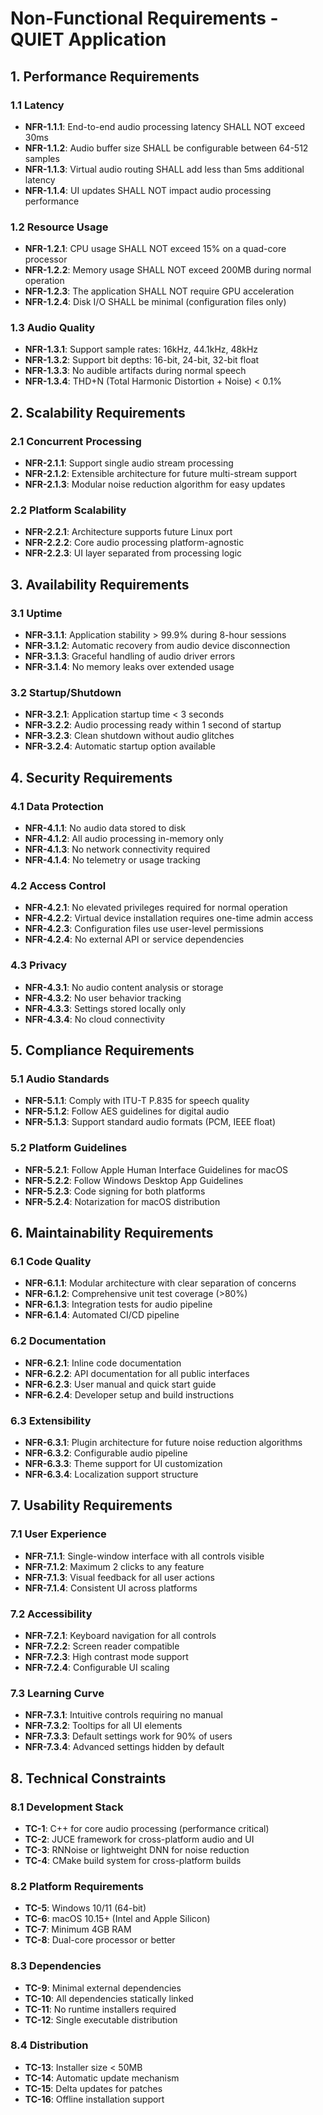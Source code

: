 # Non-Functional Requirements - QUIET Application

## 1. Performance Requirements

### 1.1 Latency
- **NFR-1.1.1**: End-to-end audio processing latency SHALL NOT exceed 30ms
- **NFR-1.1.2**: Audio buffer size SHALL be configurable between 64-512 samples
- **NFR-1.1.3**: Virtual audio routing SHALL add less than 5ms additional latency
- **NFR-1.1.4**: UI updates SHALL NOT impact audio processing performance

### 1.2 Resource Usage
- **NFR-1.2.1**: CPU usage SHALL NOT exceed 15% on a quad-core processor
- **NFR-1.2.2**: Memory usage SHALL NOT exceed 200MB during normal operation
- **NFR-1.2.3**: The application SHALL NOT require GPU acceleration
- **NFR-1.2.4**: Disk I/O SHALL be minimal (configuration files only)

### 1.3 Audio Quality
- **NFR-1.3.1**: Support sample rates: 16kHz, 44.1kHz, 48kHz
- **NFR-1.3.2**: Support bit depths: 16-bit, 24-bit, 32-bit float
- **NFR-1.3.3**: No audible artifacts during normal speech
- **NFR-1.3.4**: THD+N (Total Harmonic Distortion + Noise) < 0.1%

## 2. Scalability Requirements

### 2.1 Concurrent Processing
- **NFR-2.1.1**: Support single audio stream processing
- **NFR-2.1.2**: Extensible architecture for future multi-stream support
- **NFR-2.1.3**: Modular noise reduction algorithm for easy updates

### 2.2 Platform Scalability
- **NFR-2.2.1**: Architecture supports future Linux port
- **NFR-2.2.2**: Core audio processing platform-agnostic
- **NFR-2.2.3**: UI layer separated from processing logic

## 3. Availability Requirements

### 3.1 Uptime
- **NFR-3.1.1**: Application stability > 99.9% during 8-hour sessions
- **NFR-3.1.2**: Automatic recovery from audio device disconnection
- **NFR-3.1.3**: Graceful handling of audio driver errors
- **NFR-3.1.4**: No memory leaks over extended usage

### 3.2 Startup/Shutdown
- **NFR-3.2.1**: Application startup time < 3 seconds
- **NFR-3.2.2**: Audio processing ready within 1 second of startup
- **NFR-3.2.3**: Clean shutdown without audio glitches
- **NFR-3.2.4**: Automatic startup option available

## 4. Security Requirements

### 4.1 Data Protection
- **NFR-4.1.1**: No audio data stored to disk
- **NFR-4.1.2**: All audio processing in-memory only
- **NFR-4.1.3**: No network connectivity required
- **NFR-4.1.4**: No telemetry or usage tracking

### 4.2 Access Control
- **NFR-4.2.1**: No elevated privileges required for normal operation
- **NFR-4.2.2**: Virtual device installation requires one-time admin access
- **NFR-4.2.3**: Configuration files use user-level permissions
- **NFR-4.2.4**: No external API or service dependencies

### 4.3 Privacy
- **NFR-4.3.1**: No audio content analysis or storage
- **NFR-4.3.2**: No user behavior tracking
- **NFR-4.3.3**: Settings stored locally only
- **NFR-4.3.4**: No cloud connectivity

## 5. Compliance Requirements

### 5.1 Audio Standards
- **NFR-5.1.1**: Comply with ITU-T P.835 for speech quality
- **NFR-5.1.2**: Follow AES guidelines for digital audio
- **NFR-5.1.3**: Support standard audio formats (PCM, IEEE float)

### 5.2 Platform Guidelines
- **NFR-5.2.1**: Follow Apple Human Interface Guidelines for macOS
- **NFR-5.2.2**: Follow Windows Desktop App Guidelines
- **NFR-5.2.3**: Code signing for both platforms
- **NFR-5.2.4**: Notarization for macOS distribution

## 6. Maintainability Requirements

### 6.1 Code Quality
- **NFR-6.1.1**: Modular architecture with clear separation of concerns
- **NFR-6.1.2**: Comprehensive unit test coverage (>80%)
- **NFR-6.1.3**: Integration tests for audio pipeline
- **NFR-6.1.4**: Automated CI/CD pipeline

### 6.2 Documentation
- **NFR-6.2.1**: Inline code documentation
- **NFR-6.2.2**: API documentation for all public interfaces
- **NFR-6.2.3**: User manual and quick start guide
- **NFR-6.2.4**: Developer setup and build instructions

### 6.3 Extensibility
- **NFR-6.3.1**: Plugin architecture for future noise reduction algorithms
- **NFR-6.3.2**: Configurable audio pipeline
- **NFR-6.3.3**: Theme support for UI customization
- **NFR-6.3.4**: Localization support structure

## 7. Usability Requirements

### 7.1 User Experience
- **NFR-7.1.1**: Single-window interface with all controls visible
- **NFR-7.1.2**: Maximum 2 clicks to any feature
- **NFR-7.1.3**: Visual feedback for all user actions
- **NFR-7.1.4**: Consistent UI across platforms

### 7.2 Accessibility
- **NFR-7.2.1**: Keyboard navigation for all controls
- **NFR-7.2.2**: Screen reader compatible
- **NFR-7.2.3**: High contrast mode support
- **NFR-7.2.4**: Configurable UI scaling

### 7.3 Learning Curve
- **NFR-7.3.1**: Intuitive controls requiring no manual
- **NFR-7.3.2**: Tooltips for all UI elements
- **NFR-7.3.3**: Default settings work for 90% of users
- **NFR-7.3.4**: Advanced settings hidden by default

## 8. Technical Constraints

### 8.1 Development Stack
- **TC-1**: C++ for core audio processing (performance critical)
- **TC-2**: JUCE framework for cross-platform audio and UI
- **TC-3**: RNNoise or lightweight DNN for noise reduction
- **TC-4**: CMake build system for cross-platform builds

### 8.2 Platform Requirements
- **TC-5**: Windows 10/11 (64-bit)
- **TC-6**: macOS 10.15+ (Intel and Apple Silicon)
- **TC-7**: Minimum 4GB RAM
- **TC-8**: Dual-core processor or better

### 8.3 Dependencies
- **TC-9**: Minimal external dependencies
- **TC-10**: All dependencies statically linked
- **TC-11**: No runtime installers required
- **TC-12**: Single executable distribution

### 8.4 Distribution
- **TC-13**: Installer size < 50MB
- **TC-14**: Automatic update mechanism
- **TC-15**: Delta updates for patches
- **TC-16**: Offline installation support
